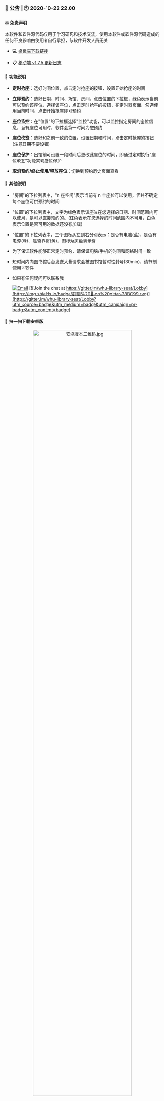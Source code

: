 ### 📰 公告 | 🕙 2020-10-22 22.00

#### ⚖️ 免责声明

本软件和软件源代码仅用于学习研究和技术交流，使用本软件或软件源代码造成的任何不良影响由使用者自行承担，与软件开发人员无关

- 💻 <a target="_blank" href="https://github.com/CS-Tao/whu-library-seat/blob/master/README.md#最新版本下载">桌面端下载链接</a>

- 📋 <a target="_blank" href="https://github.com/CS-Tao/whu-library-seat-mobile/releases/tag/v1.7.5">移动端 v1.7.5 更新日志</a>

#### 🎻 功能说明

- **定时抢座**：选好时间位置，点击定时抢座的按钮，设置开始抢座的时间

- **立即预约**：选好日期、时间、场馆、房间，点击位置的下拉框，绿色表示当前可以预约该座位，选择该座位，点击定时抢座的按钮，在定时器页面，勾选使用当前时间，点击开始抢座即可预约

- **座位监控**：在"位置"的下拉框选择"监控"功能，可以监控指定房间的座位信息，当有座位可用时，软件会第一时间为您预约

- **座位改签**：选好和之前一致的位置，设置日期和时间，点击定时抢座的按钮(注意日期不要设错)

- **座位保护**：出馆前可设置一段时间后更改此座位的时间，即通过定时执行"座位改签"功能实现座位保护

- **取消预约/终止使用/释放座位**：切换到预约历史页面查看

#### 🎸 其他说明

- "房间"的下拉列表中，"n 座空闲"表示当前有 n 个座位可以使用，但并不确定每个座位可供预约的时间

- "位置"的下拉列表中，文字为绿色表示该座位在您选择的日期、时间范围内可以使用，是可以直接预约的。(红色表示在您选择的时间范围内不可用，白色表示位置是否可用的数据还没有加载)

- "位置"的下拉列表中，三个图标从左到右分别表示：是否有电脑(蓝)、是否有电源(绿)、是否靠窗(黄)。图标为灰色表示否

- 为了保证软件能够正常定时预约，请保证电脑/手机的时间和网络时间一致

- 短时间内向图书馆后台发送大量请求会被图书馆暂时性封号(30min)，请节制使用本软件

- 如果有任何疑问可以联系我

  [![Email](https://img.shields.io/badge/邮件%20📧-whucstao@gmail.com-green.svg)](mailto:whucstao@gmail.com)    [![Join the chat at https://gitter.im/whu-library-seat/Lobby](https://img.shields.io/badge/群聊%20💬-on%20gitter-28BC99.svg)](https://gitter.im/whu-library-seat/Lobby?utm_source=badge&utm_medium=badge&utm_campaign=pr-badge&utm_content=badge)

#### 📲 扫一扫下载安卓版

<p align="center"><img alt="安卓版本二维码.jpg" src="http://home.cs-tao.cc/github-content/contents/github/whu-library-seat/user-validation/last-android.png" width="80%" height="80%"></p>

#### ☕️ 欢迎请我喝咖啡

<p align="center"><img alt="支付宝二维码.jpg" src="https://home.cs-tao.cc/blog/img/alipayimg.jpg" width="80%" height="80%"><br/><span style="color:rgb(0, 204, 0)">支付宝扫一扫</span></p>

<p align="center"><img alt="微信二维码.jpg" src="https://home.cs-tao.cc/blog/img/wechatimg.jpg" width="80%" height="80%"><br/><span style="color:rgb(0, 204, 0)">微信扫一扫</span></p>

#### 😉 祝您使用愉快，学习进步 💯
